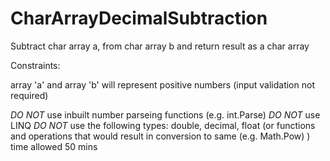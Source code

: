 # CharArrayDecimalSubtraction


Subtract char array a, from char array b and return result as a char array

Constraints:

array 'a' and array 'b' will represent positive numbers (input validation not required)

*DO NOT* use inbuilt number parseing functions (e.g. int.Parse)
*DO NOT* use LINQ
*DO NOT* use the following types: double, decimal, float (or functions and operations that would result in conversion to same (e.g. Math.Pow) )
time allowed 50 mins
